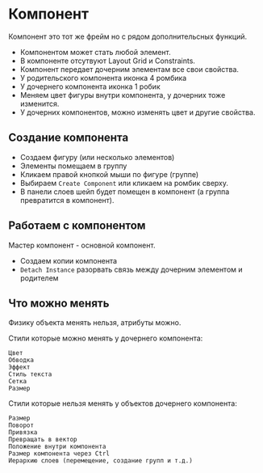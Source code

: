 # Компонент
Компонент это тот же фрейм но с рядом дополнительсных функций.

* Компонентом может стать любой элемент.
* В компоненте отсутвуют Layout Grid и Constraints.
* Компонент передает дочерним элементам все свои свойства.
* У родительского компонента иконка 4 ромбика
* У дочернего компонента иконка 1 робик
* Меняем цвет фигуры внутри компонента, у дочерних тоже изменится.
* У дочерних компонентов, можно изменять цвет и другие свойства.

## Создание компонента
* Создаем фигуру (или несколько элементов)
* Элементы помещаем в группу
* Кликаем правой кнопкой мыши по фигуре (группе)
* Выбираем `Create Component` или кликаем на ромбик сверху.
* В панели слоев шейп будет помещен в компонент (а группа превратится в компонент).

## Работаем с компонентом
Мастер компонент - основной компонент.
* Создаем копии компонента
* `Detach Instance` разорвать связь между дочерним элементом и родителем

## Что можно менять
Физику объекта менять нельзя, атрибуты можно.

Стили которые можно менять у дочернего компонента:

    Цвет
    Обводка
    Эффект
    Стиль текста
    Сетка
    Размер

Стили которые нельзя менять у объектов дочернего компонента:

    Размер
    Поворот
    Привязка
    Превращать в вектор
    Положение внутри компонента
    Размер компонента через Ctrl
    Иерархию слоев (перемещение, создание групп и т.д.)
